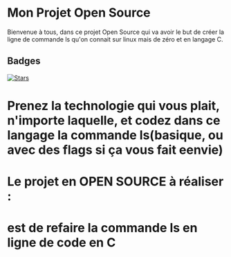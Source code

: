 
# Mon Projet Open Source 

Bienvenue à tous, dans ce projet Open Source qui va avoir le but de créer la ligne de commande ls qu'on connait sur linux mais de zéro et en langage C. 

## Badges 

[![Stars](https://img.shields.io/github/stars/Karim932/OpenSource)](https://github.com/Karim932/OpenSource)



# Prenez la technologie qui vous plait, n'importe laquelle, et codez dans ce langage la commande ls(basique, ou avec des flags si ça vous fait eenvie)

# Le projet en OPEN SOURCE à réaliser : 
# est de refaire la commande ls en ligne de code en C 

# 